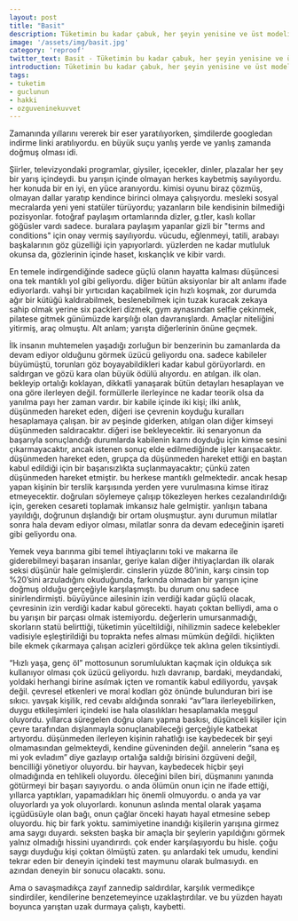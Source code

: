 ```yaml
---
layout: post
title: "Basit"
description: Tüketimin bu kadar çabuk, her şeyin yenisine ve üst modeline bu kadar aç olan bir nesilde bir taşa şekil vererek, heykeltraşlık yapmak kabul edilemezdi.
image: '/assets/img/basit.jpg'
category: 'reproof'
twitter_text: Basit - Tüketimin bu kadar çabuk, her şeyin yenisine ve üst modeline bu kadar aç olan bir nesil
introduction: Tüketimin bu kadar çabuk, her şeyin yenisine ve üst modeline bu kadar aç olan bir nesilde bir taşa şekil vererek, heykeltraşlık yapmak kabul edilemezdi.
tags:
- tuketim
- guclunun
- hakki
- ozguveninekuvvet
---
```


Zamanında yıllarını vererek bir eser yaratılıyorken, şimdilerde googledan indirme linki aratılıyordu. en büyük suçu yanlış yerde ve yanlış zamanda doğmuş olması idi.

Şiirler, televizyondaki programlar, giysiler, içecekler, dinler, plazalar her şey bir yarış içindeydi. bu yarışın içinde olmayan herkes kaybetmiş sayılıyordu. her konuda bir en iyi, en yüce aranıyordu. kimisi oyunu biraz çözmüş, olmayan dallar yaratıp kendince birinci olmaya çalışıyordu. mesleki sosyal mecralarda yeni yeni statüler türüyordu; yazanların bile kendisinin bilmediği pozisyonlar. fotoğraf paylaşım ortamlarında dizler, g.tler, kaslı kollar göğüsler vardı sadece. buralara paylaşım yapanlar gizli bir "terms and conditions" için onay vermiş sayılıyordu. vücudu, eğlenmeyi, tatili, arabayı başkalarının göz güzelliği için yapıyorlardı. yüzlerden ne kadar mutluluk okunsa da, gözlerinin içinde haset, kıskançlık ve kibir vardı.

En temele indirgendiğinde sadece güçlü olanın hayatta kalması düşüncesi ona tek mantıklı yol gibi geliyordu. diğer bütün aksiyonlar bir alt anlamı ifade ediyorlardı. vahşi bir yırtıcıdan kaçabilmek için hızlı koşmak, zor durumda ağır bir kütüğü kaldırabilmek, beslenebilmek için tuzak kuracak zekaya sahip olmak yerine six packleri dizmek, gym aynasından selfie çekinmek, pilatese gitmek günümüzde karşılığı olan davranışlardı. Amaçlar niteliğini yitirmiş, araç olmuştu. Alt anlam; yarışta diğerlerinin önüne geçmek.

İlk insanın muhtemelen yaşadığı zorluğun bir benzerinin bu zamanlarda da devam ediyor olduğunu görmek üzücü geliyordu ona. sadece kabileler büyümüştü, torunları göz boyayabildikleri kadar kabul görüyorlardı. en saldırgan ve gözü kara olan büyük ödülü alıyordu. en atılgan. ilk olan. bekleyip ortalığı koklayan, dikkatli yanaşarak bütün detayları hesaplayan ve ona göre ilerleyen değil. formüllerle ilerleyince ne kadar teorik olsa da yanılma payı her zaman vardır. bir kabile içinde iki kişi; ilki anlık, düşünmeden hareket eden, diğeri ise çevrenin koyduğu kuralları hesaplamaya çalışan. bir av peşinde giderken, atılgan olan diğer kimseyi düşünmeden saldıracaktır. diğeri ise bekleyecektir. iki senaryonun da başarıyla sonuçlandığı durumlarda kabilenin karnı doyduğu için kimse sesini çıkarmayacaktır, ancak istenen sonuç elde edilmediğinde işler karışacaktır. düşünmeden hareket eden, grupça da düşünmeden hareket ettiği en baştan kabul edildiği için bir başarısızlıkta suçlanmayacaktır; çünkü zaten düşünmeden hareket etmiştir. bu herkese mantıklı gelmektedir. ancak hesap yapan kişinin bir terslik karşısında yerden yere vurulmasına kimse itiraz etmeyecektir. doğruları söylemeye çalışıp tökezleyen herkes cezalandırıldığı için, gereken cesareti toplamak imkansız hale gelmiştir. yanlışın tabana yayıldığı, doğrunun dışlandığı bir ortam oluşmuştur. aynı durumun milatlar sonra hala devam ediyor olması, milatlar sonra da devam edeceğinin işareti gibi geliyordu ona.

Yemek veya barınma gibi temel ihtiyaçlarını toki ve makarna ile giderebilmeyi başaran insanlar, geriye kalan diğer ihtiyaçlardan ilk olarak seksi düşünür hale gelmişlerdir. cinslerin yüzde 80’inin, karşı cinsin top %20’sini arzuladığını okuduğunda, farkında olmadan bir yarışın içine doğmuş olduğu gerçeğiyle karşılaşmıştı. bu durum onu sadece sinirlendirmişti. büyüyünce ailesinin izin verdiği kadar güçlü olacak, çevresinin izin verdiği kadar kabul görecekti. hayatı çoktan belliydi, ama o bu yarışın bir parçası olmak istemiyordu. değerlerin umursanmadığı, skorların statü belirttiği, tüketimin yüceltildiği, nihilizmin sadece kelebekler vadisiyle eşleştirildiği bu toprakta nefes alması mümkün değildi. hiçlikten bile ekmek çıkarmaya çalışan acizleri gördükçe tek aklına gelen tiksintiydi.

“Hızlı yaşa, genç öl” mottosunun sorumluluktan kaçmak için oldukça sık kullanıyor olması çok üzücü geliyordu. hızlı davranıp, bardaki, meydandaki, yoldaki herhangi birine asılmak içten ve romantik kabul ediliyordu, yavşak değil. çevresel etkenleri ve moral kodları göz önünde bulunduran biri ise sıkıcı. yavşak kişilik, red cevabı aldığında sonraki “av”lara ilerleyebilirken, duygu etkileşimleri içindeki ise hala olasılıkları hesaplamakla meşgul oluyordu. yıllarca süregelen doğru olanı yapma baskısı, düşünceli kişiler için çevre tarafından dışlanmayla sonuçlanabileceği gerçeğiyle katbekat artıyordu. düşünmeden ilerleyen kişinin rahatlığı ise kaybedecek bir şeyi olmamasından gelmekteydi, kendine güveninden değil. annelerin “sana eş mi yok evladım” diye gazlayıp ortalığa saldığı birisini özgüveni değil, bencilliği yönetiyor oluyordu. bir hayvan, kaybedecek hiçbir şeyi olmadığında en tehlikeli oluyordu. öleceğini bilen biri, düşmanını yanında götürmeyi bir başarı sayıyordu. o anda ölümün onun için ne ifade ettiği, yıllarca yaptıkları, yapamadıkları hiç önemli olmuyordu. o anda ya var oluyorlardı ya yok oluyorlardı. konunun aslında mental olarak yaşama içgüdüsüyle olan bağı, onun çağlar önceki hayatı hayal etmesine sebep oluyordu. hiç bir fark yoktu.
samimiyetine inandığı kişilerin yarışına girmez ama saygı duyardı. seksten başka bir amaçla bir şeylerin yapıldığını görmek yalnız olmadığı hissini uyandırırdı. çok ender karşılaşıyordu bu hisle. çoğu saygı duyduğu kişi çoktan ölmüştü zaten. şu anlardaki tek umudu, kendini tekrar eden bir deneyin içindeki test maymunu olarak bulmasıydı. en azından deneyin bir sonucu olacaktı. sonu.

Ama o savaşmadıkça zayıf zannedip saldırdılar, karşılık vermedikçe sindirdiler, kendilerine benzetemeyince uzaklaştırdılar. ve bu yüzden hayatı boyunca yarıştan uzak durmaya çalıştı, kaybetti.
